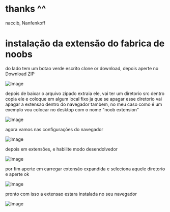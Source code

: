 # thanks ^^
naccib, Nanfenkoff

# instalação da extensão do fabrica de noobs

do lado tem um botao verde escrito clone or download, depois aperte no Download ZIP

![Image](http://i63.tinypic.com/hs98o0.jpg)

depois de baixar o arquivo zipado extraia ele, vai ter um diretorio src dentro copia ele e coloque em algum local fixo ja que se apagar esse diretorio vai apagar a extensao dentro do navegador tambem, no meu caso como é um exemplo vou colocar no desktop com o nome "noob extension"

![Image](http://i64.tinypic.com/2l9jlop.jpg)

agora vamos nas configurações do navegador

![Image](http://i63.tinypic.com/34gvg2a.jpg)

depois em extensões, e habilite modo desendolvedor

![Image](http://i67.tinypic.com/2dqr3au.jpg)

por fim aperte em carregar extensão expandida e seleciona aquele diretorio e aperte ok

![Image](http://i67.tinypic.com/jky5ww.jpg)

pronto com isso a extensao estara instalada no seu navegador

![Image](http://i63.tinypic.com/213pw7o.jpg)
